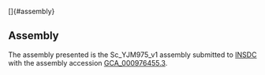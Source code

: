 []{#assembly}

Assembly
--------

The assembly presented is the Sc\_YJM975\_v1 assembly submitted to
[INSDC](http://www.insdc.org) with the assembly accession
[GCA\_000976455.3](http://www.ebi.ac.uk/ena/data/view/GCA_000976455.3).
